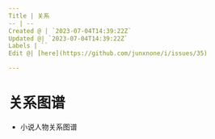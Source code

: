 ```yaml
---
Title | 关系
-- | --
Created @ | `2023-07-04T14:39:22Z`
Updated @| `2023-07-04T14:39:22Z`
Labels | ``
Edit @| [here](https://github.com/junxnone/i/issues/35)

---
```

# 关系图谱
- 小说人物关系图谱
